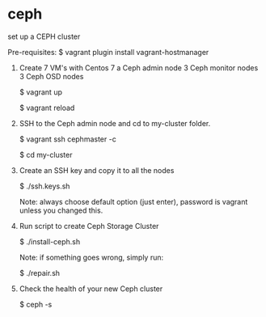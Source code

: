 # ceph
set up a CEPH cluster

Pre-requisites:
$ vagrant plugin install vagrant-hostmanager 

1. Create 7 VM's with Centos 7
   a Ceph admin node
   3 Ceph monitor nodes
   3 Ceph OSD nodes
   
   $ vagrant up
   
   $ vagrant reload
   
2. SSH to the Ceph admin node and cd to my-cluster folder.

   $ vagrant ssh cephmaster -c
   
   $ cd my-cluster
 
3. Create an SSH key and copy it to all the nodes

   $ ./ssh.keys.sh
   
   Note: always choose default option (just enter), password is vagrant
   unless you changed this.

4. Run script to create Ceph Storage Cluster

   $ ./install-ceph.sh
   
   Note: if something goes wrong, simply run:
   
   $ ./repair.sh
   
5. Check the health of your new Ceph cluster

   $ ceph -s
   

